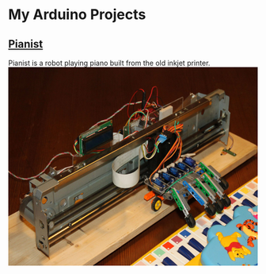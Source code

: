 # My Arduino Projects #

## [Pianist](/due/pianist "Pianist project") ##
Pianist is a robot playing piano built from the old inkjet printer.
<img src="/due/pianist/_img/pianist.jpg?raw=true" alt="Robot playing piano" width="600" height="400"/>

